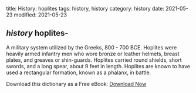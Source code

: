 title: History: hoplites
tags: history, history
category: history
date: 2021-05-23
modified: 2021-05-23

## _history_  hoplites-
A military system utilized by the Greeks,
  800 - 700 BCE.
  Hoplites were heavily armed infantry men who
wore bronze or leather helmets, breast plates, and greaves or
shin-guards.  Hoplites carried round shields, short swords, and a long
spear, about 9 feet in length.  Hoplites are known to have used a
rectangular formation, known as a phalanx, in battle.


Download *this* dictionary as a Free eBook: [Download Now]({static}static/CairnsHistoryDictionary.pdf)

